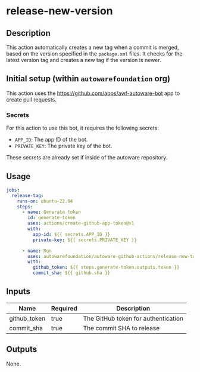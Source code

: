 # release-new-version

## Description

This action automatically creates a new tag when a commit is merged, based on the version specified in the `package.xml` files. It checks for the latest version tag and creates a new tag if the version is newer.

## Initial setup (within `autowarefoundation` org)

This action uses the <https://github.com/apps/awf-autoware-bot> app to create pull requests.

### Secrets

For this action to use this bot, it requires the following secrets:

- `APP_ID`: The app ID of the bot.
- `PRIVATE_KEY`: The private key of the bot.

These secrets are already set if inside of the autoware repository.

## Usage

```yaml
jobs:
  release-tag:
    runs-on: ubuntu-22.04
    steps:
      - name: Generate token
        id: generate-token
        uses: actions/create-github-app-token@v1
        with:
          app-id: ${{ secrets.APP_ID }}
          private-key: ${{ secrets.PRIVATE_KEY }}

      - name: Run
        uses: autowarefoundation/autoware-github-actions/release-new-tag-when-merged@v1
        with:
          github_token: ${{ steps.generate-token.outputs.token }}
          commit_sha: ${{ github.sha }}
```

## Inputs

| Name         | Required | Description                        |
| ------------ | -------- | ---------------------------------- |
| github_token | true     | The GitHub token for authentication|
| commit_sha   | true     | The commit SHA to release          |

## Outputs

None.
